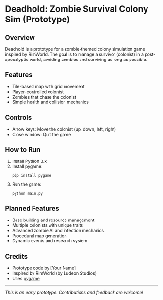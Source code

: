 # Deadhold: Zombie Survival Colony Sim (Prototype)

## Overview
Deadhold is a prototype for a zombie-themed colony simulation game inspired by RimWorld. The goal is to manage a survivor (colonist) in a post-apocalyptic world, avoiding zombies and surviving as long as possible.

## Features
- Tile-based map with grid movement
- Player-controlled colonist
- Zombies that chase the colonist
- Simple health and collision mechanics

## Controls
- Arrow keys: Move the colonist (up, down, left, right)
- Close window: Quit the game

## How to Run
1. Install Python 3.x
2. Install pygame:
   ```
   pip install pygame
   ```
3. Run the game:
   ```
   python main.py
   ```

## Planned Features
- Base building and resource management
- Multiple colonists with unique traits
- Advanced zombie AI and infection mechanics
- Procedural map generation
- Dynamic events and research system

## Credits
- Prototype code by [Your Name]
- Inspired by RimWorld (by Ludeon Studios)
- Uses [pygame](https://www.pygame.org/)

---
*This is an early prototype. Contributions and feedback are welcome!*
